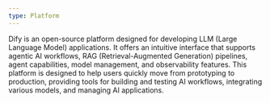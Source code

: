 ```yaml
---
type: Platform
---
```


Dify is an open-source platform designed for developing LLM (Large Language Model) applications. It offers an intuitive interface that supports agentic AI workflows, RAG (Retrieval-Augmented Generation) pipelines, agent capabilities, model management, and observability features. This platform is designed to help users quickly move from prototyping to production, providing tools for building and testing AI workflows, integrating various models, and managing AI applications.